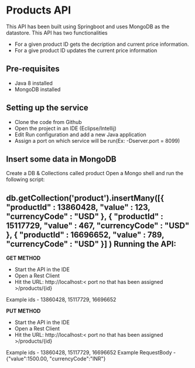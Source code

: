 # Products API
This API has been built using Springboot and uses MongoDB as the datastore.
This API has two functionalities
  - For a given product ID gets the decription and current price information.
  - For a give product ID updates the current price information
  
Pre-requisites
---------------
- Java 8 installed
- MongoDB installed

Setting up the service
-----------------------
  - Clone the code from Github
  - Open the project in an IDE (Eclipse/Intellij)
  - Edit Run configuration and add a new Java application
  - Assign a port on which service will be run(Ex: -Dserver.port = 8099)
  
Insert some data in MongoDB
---------------------------
  Create a DB & Collections called product
  Open a Mongo shell and run the following script:
  
  db.getCollection('product').insertMany([{
    "productId" : 13860428,
    "value" : 123,
    "currencyCode" : "USD"
  },
  {
    "productId" : 15117729,
    "value" : 467,
    "currencyCode" : "USD"
  },
  {
    "productId" : 16696652,
    "value" : 789,
    "currencyCode" : "USD"
  }]
  )
Running the API:
-----------------
  **GET METHOD**
  - Start the API in the IDE
  - Open a Rest Client
  - Hit the URL: http://localhost:< port no that has been assigned >/products/{id}
  
  Example ids - 13860428, 15117729, 16696652
  
**PUT METHOD**
  - Start the API in the IDE
  - Open a Rest Client
  - Hit the URL: http://localhost:< port no that has been assigned >/products/{id}
  
  Example ids - 13860428, 15117729, 16696652
  Example RequestBody - {"value":1500.00, "currencyCode":"INR"}
  
